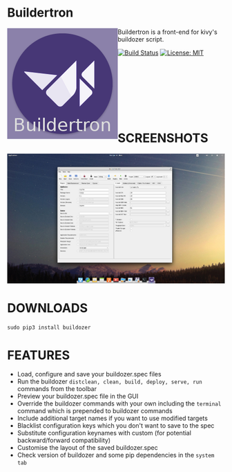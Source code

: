 # Buildertron

<img align="left" src="buildertron/buildertron.png?raw=true"/>

Buildertron is a front-end for kivy's buildozer script.

[![Build Status](https://travis-ci.org/swprojects/Buildertron.svg?branch=master)](https://travis-ci.org/swprojects/Buildertron)
[![License: MIT](https://img.shields.io/badge/License-MIT-yellow.svg)](https://opensource.org/licenses/MIT)


<br />  
<br /> 
<br /> 
<br /> 
<br />  
<br /> 
<br /> 


#
# SCREENSHOTS
<img align="center" src="resources/screenshots/main.png?raw=true"/>


# DOWNLOADS
`sudo pip3 install buildozer`


# FEATURES

- Load, configure and save your buildozer.spec files
- Run the buildozer `distclean, clean, build, deploy, serve, run` commands from the toolbar
- Preview your buildozer.spec file in the GUI
- Override the buildozer commands with your own including the `terminal` command which is prepended to buildozer commands
- Include additional target names if you want to use modified targets
- Blacklist configuration keys which you don't want to save to the spec
- Substitute configuration keynames with custom (for potential backward/forward compatibility)
- Customise the layout of the saved buildozer.spec 
- Check version of buildozer and some pip dependencies in the `system tab`
